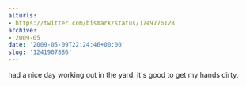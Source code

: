 ```yaml
---
alturls:
- https://twitter.com/bismark/status/1749776128
archive:
- 2009-05
date: '2009-05-09T22:24:46+00:00'
slug: '1241907886'
---
```


had a nice day working out in the yard. it's good to get my hands dirty.

